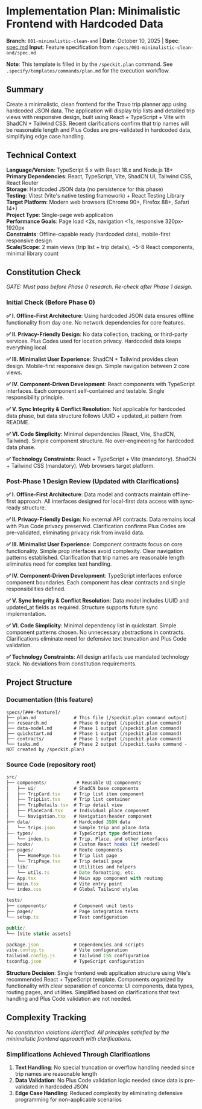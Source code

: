 # Implementation Plan: Minimalistic Frontend with Hardcoded Data

**Branch**: `001-minimalistic-clean-and` | **Date**: October 10, 2025 | **Spec**: [spec.md](./spec.md)
**Input**: Feature specification from `/specs/001-minimalistic-clean-and/spec.md`

**Note**: This template is filled in by the `/speckit.plan` command. See `.specify/templates/commands/plan.md` for the execution workflow.

## Summary

Create a minimalistic, clean frontend for the Travo trip planner app using hardcoded JSON data. The application will display trip lists and detailed trip views with responsive design, built using React + TypeScript + Vite with ShadCN + Tailwind CSS. Recent clarifications confirm that trip names will be reasonable length and Plus Codes are pre-validated in hardcoded data, simplifying edge case handling.

## Technical Context

**Language/Version**: TypeScript 5.x with React 18.x and Node.js 18+  
**Primary Dependencies**: React, TypeScript, Vite, ShadCN UI, Tailwind CSS, React Router  
**Storage**: Hardcoded JSON data (no persistence for this phase)  
**Testing**: Vitest (Vite's native testing framework) + React Testing Library  
**Target Platform**: Modern web browsers (Chrome 90+, Firefox 88+, Safari 14+)  
**Project Type**: Single-page web application  
**Performance Goals**: Page load <2s, navigation <1s, responsive 320px-1920px  
**Constraints**: Offline-capable ready (hardcoded data), mobile-first responsive design  
**Scale/Scope**: 2 main views (trip list + trip details), ~5-8 React components, minimal library count

## Constitution Check

*GATE: Must pass before Phase 0 research. Re-check after Phase 1 design.*

### Initial Check (Before Phase 0)

**✅ I. Offline-First Architecture**: Using hardcoded JSON data ensures offline functionality from day one. No network dependencies for core features.

**✅ II. Privacy-Friendly Design**: No data collection, tracking, or third-party services. Plus Codes used for location privacy. Hardcoded data keeps everything local.

**✅ III. Minimalist User Experience**: ShadCN + Tailwind provides clean design. Mobile-first responsive design. Simple navigation between 2 core views.

**✅ IV. Component-Driven Development**: React components with TypeScript interfaces. Each component self-contained and testable. Single responsibility principle.

**✅ V. Sync Integrity & Conflict Resolution**: Not applicable for hardcoded data phase, but data structure follows UUID + updated_at pattern from README.

**✅ VI. Code Simplicity**: Minimal dependencies (React, Vite, ShadCN, Tailwind). Simple component structure. No over-engineering for hardcoded data phase.

**✅ Technology Constraints**: React + TypeScript + Vite (mandatory). ShadCN + Tailwind CSS (mandatory). Web browsers target platform.

### Post-Phase 1 Design Review (Updated with Clarifications)

**✅ I. Offline-First Architecture**: Data model and contracts maintain offline-first approach. All interfaces designed for local-first data access with sync-ready structure.

**✅ II. Privacy-Friendly Design**: No external API contracts. Data remains local with Plus Code privacy preserved. Clarification confirms Plus Codes are pre-validated, eliminating privacy risk from invalid data.

**✅ III. Minimalist User Experience**: Component contracts focus on core functionality. Simple prop interfaces avoid complexity. Clear navigation patterns established. Clarification that trip names are reasonable length eliminates need for complex text handling.

**✅ IV. Component-Driven Development**: TypeScript interfaces enforce component boundaries. Each component has clear contracts and single responsibilities defined.

**✅ V. Sync Integrity & Conflict Resolution**: Data model includes UUID and updated_at fields as required. Structure supports future sync implementation.

**✅ VI. Code Simplicity**: Minimal dependency list in quickstart. Simple component patterns chosen. No unnecessary abstractions in contracts. Clarifications eliminate need for defensive text truncation and Plus Code validation.

**✅ Technology Constraints**: All design artifacts use mandated technology stack. No deviations from constitution requirements.

## Project Structure

### Documentation (this feature)

```
specs/[###-feature]/
├── plan.md              # This file (/speckit.plan command output)
├── research.md          # Phase 0 output (/speckit.plan command)
├── data-model.md        # Phase 1 output (/speckit.plan command)
├── quickstart.md        # Phase 1 output (/speckit.plan command)
├── contracts/           # Phase 1 output (/speckit.plan command)
└── tasks.md             # Phase 2 output (/speckit.tasks command - NOT created by /speckit.plan)
```

### Source Code (repository root)

```typescript
src/
├── components/           # Reusable UI components
│   ├── ui/              # ShadCN base components
│   ├── TripCard.tsx     # Trip list item component
│   ├── TripList.tsx     # Trip list container
│   ├── TripDetails.tsx  # Trip detail view
│   ├── PlaceCard.tsx    # Individual place component
│   └── Navigation.tsx   # Navigation/header component
├── data/                # Hardcoded JSON data
│   └── trips.json       # Sample trip and place data
├── types/               # TypeScript type definitions
│   └── index.ts         # Trip, Place, and other interfaces
├── hooks/               # Custom React hooks (if needed)
├── pages/               # Route components
│   ├── HomePage.tsx     # Trip list page
│   └── TripPage.tsx     # Trip detail page
├── lib/                 # Utilities and helpers
│   └── utils.ts         # Date formatting, etc.
├── App.tsx              # Main app component with routing
├── main.tsx             # Vite entry point
└── index.css            # Global Tailwind styles

tests/
├── components/          # Component unit tests
├── pages/               # Page integration tests
└── setup.ts             # Test configuration

public/
└── [Vite static assets]

package.json             # Dependencies and scripts
vite.config.ts           # Vite configuration
tailwind.config.js       # Tailwind CSS configuration
tsconfig.json            # TypeScript configuration
```

**Structure Decision**: Single frontend web application structure using Vite's recommended React + TypeScript template. Components organized by functionality with clear separation of concerns: UI components, data types, routing pages, and utilities. Simplified based on clarifications that text handling and Plus Code validation are not needed.

## Complexity Tracking

*No constitution violations identified. All principles satisfied by the minimalistic frontend approach with clarifications.*

### Simplifications Achieved Through Clarifications

1. **Text Handling**: No special truncation or overflow handling needed since trip names are reasonable length
2. **Data Validation**: No Plus Code validation logic needed since data is pre-validated in hardcoded JSON
3. **Edge Case Handling**: Reduced complexity by eliminating defensive programming for non-applicable scenarios
